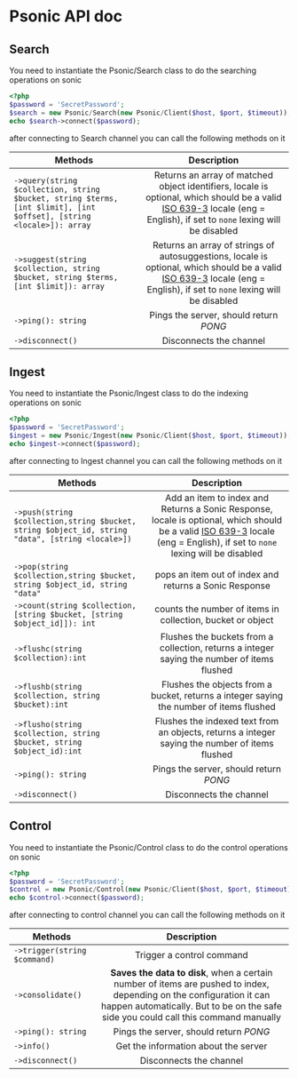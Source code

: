 # Psonic API doc

## Search

You need to instantiate the Psonic/Search class to do the searching operations on sonic

```php
<?php
$password = 'SecretPassword';
$search = new Psonic/Search(new Psonic/Client($host, $port, $timeout));
echo $search->connect($password);
```

after connecting to Search channel you can call the following methods on it

| Methods                                                                                                               |                  Description                   |
| --------------------------------------------------------------------------------------------------------------------- | :--------------------------------------------: |
| `->query(string $collection, string $bucket, string $terms, [int $limit], [int $offset], [string <locale>]): array`   | Returns an array of matched object identifiers, locale is optional, which should be a valid [ISO 639-3](https://en.wikipedia.org/wiki/List_of_ISO_639-1_codes) locale (eng = English), if set to `none` lexing will be disabled  |
| `->suggest(string $collection, string $bucket, string $terms, [int $limit]): array`                                   | Returns an array of strings of autosuggestions, locale is optional, which should be a valid [ISO 639-3](https://en.wikipedia.org/wiki/List_of_ISO_639-1_codes) locale (eng = English), if set to `none` lexing will be disabled  |
| `->ping(): string`                                                                                                    |     Pings the server, should return _PONG_     |
| `->disconnect()`                                                                                                      |            Disconnects the channel             |

## Ingest

You need to instantiate the Psonic/Ingest class to do the indexing operations on sonic

```php
<?php
$password = 'SecretPassword';
$ingest = new Psonic/Ingest(new Psonic/Client($host, $port, $timeout));
echo $ingest->connect($password);
```

after connecting to Ingest channel you can call the following methods on it

| Methods                                                                      |                                          Description                                           |
| ---------------------------------------------------------------------------- | :--------------------------------------------------------------------------------------------: |
| `->push(string $collection,string $bucket, string $object_id, string "data", [string <locale>])` |                       Add an item to index and Returns a Sonic Response, locale is optional, which should be a valid [ISO 639-3](https://en.wikipedia.org/wiki/List_of_ISO_639-1_codes) locale (eng = English), if set to `none` lexing will be disabled                       |
| `->pop(string $collection,string $bucket, string $object_id, string "data"`  |                     pops an item out of index and returns a Sonic Response                     |
| `->count(string $collection,[string $bucket, [string $object_id]]): int`     |                   counts the number of items in collection, bucket or object                   |
| `->flushc(string $collection):int`                                           |  Flushes the buckets from a collection, returns a integer saying the number of items flushed   |
| `->flushb(string $collection, string $bucket):int`                           |    Flushes the objects from a bucket, returns a integer saying the number of items flushed     |
| `->flusho(string $collection, string $bucket, string $object_id):int`        | Flushes the indexed text from an objects, returns a integer saying the number of items flushed |
| `->ping(): string`                                                           |                             Pings the server, should return _PONG_                             |
| `->disconnect()`                                                             |                                    Disconnects the channel                                     |

## Control

You need to instantiate the Psonic/Control class to do the control operations on sonic

```php
<?php
$password = 'SecretPassword';
$control = new Psonic/Control(new Psonic/Client($host, $port, $timeout));
echo $control->connect($password);
```

after connecting to control channel you can call the following methods on it

| Methods                      |                                                                                                 Description                                                                                                 |
| ---------------------------- | :---------------------------------------------------------------------------------------------------------------------------------------------------------------------------------------------------------: |
| `->trigger(string $command)` |                                                                                          Trigger a control command                                                                                          |
| `->consolidate()`            | **Saves the data to disk**, when a certain number of items are pushed to index, depending on the configuration it can happen automatically. But to be on the safe side you could call this command manually |
| `->ping(): string`           |                                                                                   Pings the server, should return _PONG_                                                                                    |
| `->info()`             |                                                                                           Get the information about the server                                                                                           |
| `->disconnect()`             |                                                                                           Disconnects the channel                                                                                           |
